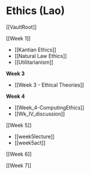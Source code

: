 # Ethics (Lao)

[[VaultRoot]]

[[Week 1]]
- [[Kantian Ethics]]
- [[Natural Law Ethics]]
- [[Utilitarianism]]

**Week 3**
- [[Week 3 - Ethical Theories]]

**Week 4**
- [[Week_4-ComputingEthics]]
- [[Wk_IV_discussion]]

[[Week 5]]
- [[week5lecture]]
- [[week5act]]

[[Week 6]]

[[Week 7]]